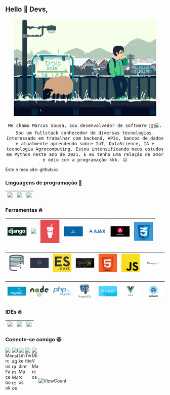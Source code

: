 
## Hello :wave: Devs, 

<p align="center">
  <img src="https://raw.githubusercontent.com/DSVILLA/DSVILLA/main/img/887ee110713134ef2a35ee2a85b8bc4a.gif" width=450>
  <br><br>
  <samp>Me chamo Marcos Sousa, sou desenvolvedor de software 👨‍🎓💻. Sou um fullstack conhecedor de diversas tecnologias. <br>Interessado em trabalhar com backend, APIs, bancos de dados e atualmente aprendendo sobre IoT, DataScience, IA e tecnologia Agrocomputing. Estou intensificando meus estudos em Python neste ano de 2021. E eu tenho uma relação de amor e ódio com a programação kkk. 😐

Este é meu site: github.io
  </samp>
</p>

### Linguagens de programação  :rocket:
|<img src="https://raw.githack.com/DSVILLA/DSVILLA/main/img/python.png" width=60> | <img src="https://raw.githack.com/DSVILLA/DSVILLA/main/img/sharp.svg" width=60> | <img src="https://raw.githack.com/DSVILLA/DSVILLA/main/img/r.png" width=60> |
|:---:|:---:|:---:|


### Ferramentas :fire:
| <img src="https://raw.githubusercontent.com/DSVILLA/DSVILLA/main/img/django.png" width=60> | <img src="https://raw.githack.com/DSVILLA/DSVILLA/main/img/bootstrap.png" width=60> | <img src="https://raw.githubusercontent.com/DSVILLA/DSVILLA/main/img/Gulp.png" width=60> | <img src="https://raw.githubusercontent.com/DSVILLA/DSVILLA/main/img/Jquery.png" width=60> | <img src="https://raw.githubusercontent.com/DSVILLA/DSVILLA/0d9e64c69ceeb2cc96972aa23a0b9453ed83f8b4/img/ajax.svg" width=60> | <img src="https://raw.githubusercontent.com/DSVILLA/DSVILLA/main/img/angular9.png" width=60> | <img src="https://raw.githubusercontent.com/DSVILLA/DSVILLA/main/img/css.png" width=60> |
|:---:|:---:|:---:|:---:|:---:|:---:|:---:|

###
| <img src="https://raw.githubusercontent.com/DSVILLA/DSVILLA/main/img/db.png" width=60> | <img src="https://raw.githubusercontent.com/DSVILLA/DSVILLA/main/img/electron.png" width=60> | <img src="https://raw.githubusercontent.com/DSVILLA/DSVILLA/main/img/esnext.png" width=60> | <img src="https://raw.githubusercontent.com/DSVILLA/DSVILLA/main/img/express.png" width=60> | <img src="https://raw.githubusercontent.com/DSVILLA/DSVILLA/main/img/html5.png" width=60> | <img src="https://raw.githubusercontent.com/DSVILLA/DSVILLA/main/img/js.png" width=60> | <img src="https://raw.githubusercontent.com/DSVILLA/DSVILLA/main/img/mongodb.png" width=60> |
|:---:|:---:|:---:|:---:|:---:|:---:|:---:|

###
| <img src="https://raw.githubusercontent.com/DSVILLA/DSVILLA/main/img/mysql.jpg" width=60> | <img src="https://raw.githubusercontent.com/DSVILLA/DSVILLA/main/img/nodes.png" width=60> | <img src="https://raw.githubusercontent.com/DSVILLA/DSVILLA/main/img/phpmysql.png" width=60> | <img src="https://raw.githubusercontent.com/DSVILLA/DSVILLA/main/img/postgresql.png" width=60> | <img src="https://raw.githubusercontent.com/DSVILLA/DSVILLA/main/img/react.png" width=60> | <img src="https://raw.githubusercontent.com/DSVILLA/DSVILLA/main/img/vuejs.jpeg" width=60> | <img src="https://raw.githubusercontent.com/DSVILLA/DSVILLA/main/img/webpack.png" width=60> |
|:---:|:---:|:---:|:---:|:---:|:---:|:---:|


### IDEs :fire:
|<img src="https://raw.githack.com/DSVILLA/DSVILLA/main/img/Logo.svg.png" width=60> | <img src="https://raw.githack.com/DSVILLA/DSVILLA/main/img/rider_logo_300x300.png" width=60> | <img src="https://raw.githack.com/DSVILLA/DSVILLA/main/img/visual-studio.png" width=60> |
|:---:|:---:|:---:|

### Conecte-se comigo :smiley:
<a href="https://facebook.com/marcosmasiri">
  <img align="left" alt="Marcos Facebook" width="21px" src="https://raw.githubusercontent.com/FortAwesome/Font-Awesome/master/svgs/brands/facebook.svg" />
</a>
<a href="https://instagram.com/marcosmasiri">
  <img align="left" alt="Instagram Marcos" width="21px" src="https://raw.githubusercontent.com/FortAwesome/Font-Awesome/master/svgs/brands/instagram-square.svg" />
</a>
<a href="https://www.linkedin.com/in/marcossousa93/">
  <img align="left" alt="Linkedin Marcos" width="21px" src="https://raw.githubusercontent.com/FortAwesome/Font-Awesome/master/svgs/brands/linkedin.svg" />
</a>
<a href="">
  <img align="left" alt="Twitter" width="21px" src="https://raw.githubusercontent.com/FortAwesome/Font-Awesome/master/svgs/brands/twitter.svg" />
</a>
<a href="https://dev.to/dsvilla">
  <img align="left" alt="DEV Marcos" width="21px" src="https://raw.githubusercontent.com/FortAwesome/Font-Awesome/master/svgs/brands/dev.svg" />
</a>
<a href="">
  <img align="left" alt="" width="21px" src="" />
</a><br/><br/>
<p align="center">
</p>
<br/><br/>


 
<!--  ![visitors](https://visitor-badge.glitch.me/badge?page_id=DSVILLA//DSVILLA) -->

![ViewCount](https://views.whatilearened.today/views/github/DSVILLA/views.svg)
